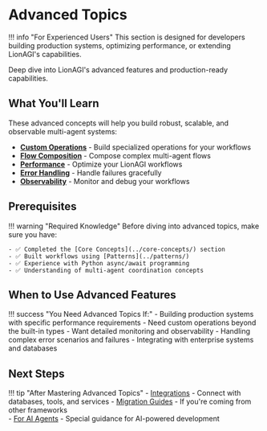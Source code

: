 # Advanced Topics

!!! info "For Experienced Users"
    This section is designed for developers building production systems, optimizing performance, or extending LionAGI's capabilities. 

Deep dive into LionAGI's advanced features and production-ready capabilities.

## What You'll Learn

These advanced concepts will help you build robust, scalable, and observable multi-agent systems:

- **[Custom Operations](custom-operations.md)** - Build specialized operations
  for your workflows
- **[Flow Composition](flow-composition.md)** - Compose complex multi-agent
  flows
- **[Performance](performance.md)** - Optimize your LionAGI workflows
- **[Error Handling](error-handling.md)** - Handle failures gracefully
- **[Observability](observability.md)** - Monitor and debug your workflows

## Prerequisites

!!! warning "Required Knowledge"
    Before diving into advanced topics, make sure you have:
    
    - ✅ Completed the [Core Concepts](../core-concepts/) section
    - ✅ Built workflows using [Patterns](../patterns/)  
    - ✅ Experience with Python async/await programming
    - ✅ Understanding of multi-agent coordination concepts

## When to Use Advanced Features

!!! success "You Need Advanced Topics If:"
    - Building production systems with specific performance requirements
    - Need custom operations beyond the built-in types
    - Want detailed monitoring and observability 
    - Handling complex error scenarios and failures
    - Integrating with enterprise systems and databases

## Next Steps

!!! tip "After Mastering Advanced Topics"
    - [Integrations](../integrations/) - Connect with databases, tools, and services
    - [Migration Guides](../migration/) - If you're coming from other frameworks  
    - [For AI Agents](../for-ai-agents/) - Special guidance for AI-powered development
